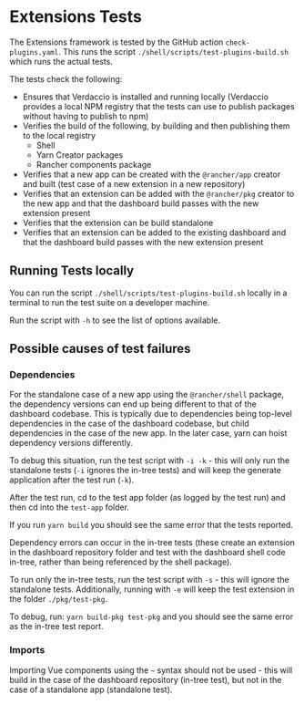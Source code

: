 # Extensions Tests

The Extensions framework is tested by the GitHub action `check-plugins.yaml`. This runs the script `./shell/scripts/test-plugins-build.sh`
which runs the actual tests.

The tests check the following:

- Ensures that Verdaccio is installed and running locally (Verdaccio provides a local NPM registry that the tests can use to publish packages without having to publish to npm)
- Verifies the build of the following, by building and then publishing them to the local registry
  - Shell
  - Yarn Creator packages
  - Rancher components package
- Verifies that a new app can be created with the `@rancher/app` creator and built (test case of a new extension in a new repository)
- Verifies that an extension can be added with the `@rancher/pkg` creator to the new app and that the dashboard build passes with the new extension present
- Verifies that the extension can be build standalone
- Verifies that an extension can be added to the existing dashboard and that the dashboard build passes with the new extension present

## Running Tests locally

You can run the script `./shell/scripts/test-plugins-build.sh` locally in a terminal to run the test suite on a developer machine.

Run the script with `-h` to see the list of options available.

## Possible causes of test failures

### Dependencies

For the standalone case of a new app using the `@rancher/shell` package, the dependency versions can end up being different to that of the dashboard codebase. This is typically due to dependencies being top-level dependencies in the case of the dashboard codebase, but child dependencies in the case of the new app. In the later case, yarn can hoist dependency versions differently.

To debug this situation, run the test script with `-i -k` - this will only run the standalone tests (`-i` ignores the in-tree tests) and will keep the generate application after the test run (`-k`).

After the test run, cd to the test app folder (as logged by the test run) and then cd into the `test-app` folder.

If you run `yarn build` you should see the same error that the tests reported.

Dependency errors can occur in the in-tree tests (these create an extension in the dashboard repository folder and test with the dashboard shell code in-tree, rather than being referenced by the shell package).

To run only the in-tree tests, run the test script with `-s` - this will ignore the standalone tests. Additionally, running with `-e` will keep the test extension in the folder `./pkg/test-pkg`.

To debug, run: `yarn build-pkg test-pkg` and you should see the same error as the in-tree test report.

### Imports

Importing Vue components using the `~` syntax should not be used - this will build in the case of the dashboard repository (in-tree test), but not in the case of a standalone app (standalone test).

